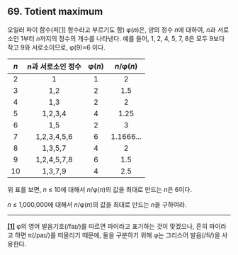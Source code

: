 ## 69. Totient maximum

오일러 파이 함수(피<a id="footnote-ref-1" href="#footnote-1">[1]</a> 함수라고 부르기도 함) &phi;(<var>n</var>)은, 양의 정수 <var>n</var>에 대하여, <var>n</var>과 서로소인 1부터 <var>n</var>까지의 정수의 개수를 나타낸다. 예를 들어, 1, 2, 4, 5, 7, 8은 모두 9보다 작고 9와 서로소이므로, &phi;(9)=6 이다.

<var>n</var> | <var>n</var>과 서로소인 정수 | &phi;(<var>n</var>) | <var>n</var>/&phi;(<var>n</var>)
:---: | :---: | :---: | :---:
2 | 1 | 1 | 2
3 | 1,2 | 2 | 1.5
4 | 1,3 | 2 | 2
5 | 1,2,3,4 | 4 | 1.25
6 | 1,5 | 2 | 3
7 | 1,2,3,4,5,6 | 6 | 1.1666...
8 | 1,3,5,7 | 4 | 2
9 | 1,2,4,5,7,8 | 6 | 1.5
10 | 1,3,7,9 | 4 | 2.5

위 표를 보면, <var>n</var> &le; 10에 대해서 <var>n</var>/&phi;(<var>n</var>)의 값을 최대로 만드는 <var>n</var>은 6이다.

<var>n</var> &le; 1,000,000에 대해서 <var>n</var>/&phi;(<var>n</var>)의 값을 최대로 만드는 <var>n</var>을 구하여라.

---

<a id="footnote-1" href="#footnote-ref-1">**[1]**</a> &phi;의 영어 발음기호(/fa&#x26A;/)를 따르면 파이라고 표기하는 것이 맞겠으나, 흔히 파이라고 하면 &pi;(/pa&#x26A;/)를 떠올리기 때문에, 둘을 구분하기 위해 &phi;는 그리스어 발음(/fi/)을 사용한다.
